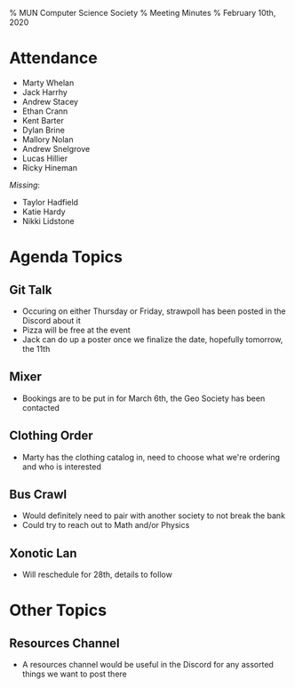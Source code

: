 % MUN Computer Science Society
% Meeting Minutes
% February 10th, 2020

# Attendance

* Marty Whelan
* Jack Harrhy
* Andrew Stacey
* Ethan Crann
* Kent Barter
* Dylan Brine
* Mallory Nolan
* Andrew Snelgrove
* Lucas Hillier
* Ricky Hineman

_Missing_:

* Taylor Hadfield
* Katie Hardy
* Nikki Lidstone

# Agenda Topics

## Git Talk
- Occuring on either Thursday or Friday, strawpoll has been posted in the Discord about it
- Pizza will be free at the event
- Jack can do up a poster once we finalize the date, hopefully tomorrow, the 11th

## Mixer
- Bookings are to be put in for March 6th, the Geo Society has been contacted

## Clothing Order
- Marty has the clothing catalog in, need to choose what we're ordering and who is interested

## Bus Crawl
- Would definitely need to pair with another society to not break the bank
- Could try to reach out to Math and/or Physics

## Xonotic Lan
- Will reschedule for 28th, details to follow

# Other Topics

## Resources Channel
- A resources channel would be useful in the Discord for any assorted things we want to post there
